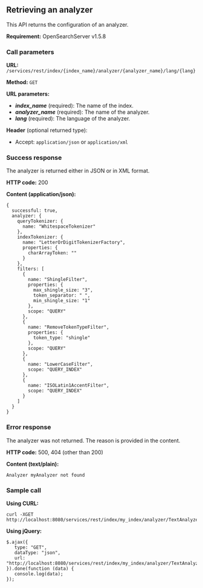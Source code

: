 ## Retrieving an analyzer

This API returns the configuration of an analyzer.

**Requirement:** OpenSearchServer v1.5.8

### Call parameters

**URL:** ```/services/rest/index/{index_name}/analyzer/{analyzer_name}/lang/{lang}```

**Method:** ```GET```

**URL parameters:**

- **_index\_name_** (required): The name of the index.
- **_analyzer\_name_** (required): The name of the analyzer.
- **_lang_** (required): The language of the analyzer.

**Header** (optional returned type):

- Accept: ```application/json``` or ```application/xml```

### Success response
The analyzer is returned either in JSON or in XML format.

**HTTP code:**
200

**Content (application/json):**


    {
      successful: true,
      analyzer: {
        queryTokenizer: {
          name: "WhitespaceTokenizer"
        },
        indexTokenizer: {
          name: "LetterOrDigitTokenizerFactory",
          properties: {
            charArrayToken: ""
          }
        },
        filters: [
          {
            name: "ShingleFilter",
            properties: {
              max_shingle_size: "3",
              token_separator: " ",
              min_shingle_size: "1"
            },
            scope: "QUERY"
          },
          {
            name: "RemoveTokenTypeFilter",
            properties: {
              token_type: "shingle"
            },
            scope: "QUERY"
          },
          {
            name: "LowerCaseFilter",
            scope: "QUERY_INDEX"
          },
          {
            name: "ISOLatin1AccentFilter",
            scope: "QUERY_INDEX"
          }
        ]
      }
    }

### Error response

The analyzer was not returned. The reason is provided in the content.

**HTTP code:**
500, 404 (other than 200)

**Content (text/plain):**
    
    Analyzer myAnalyzer not found
    

### Sample call

**Using CURL:**

    curl -XGET http://localhost:8080/services/rest/index/my_index/analyzer/TextAnalyzer/lang/FRENCH
    

**Using jQuery:**

    $.ajax({ 
       type: "GET",
       dataType: "json",
       url: "http://localhost:8080/services/rest/index/my_index/analyzer/TextAnalyzer/lang/FRENCH
    }).done(function (data) {
       console.log(data);
    });
    
